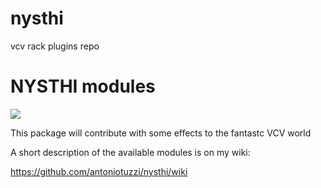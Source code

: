 # nysthi
vcv rack plugins repo  

# NYSTHI modules

![](https://github.com/antoniotuzzi/nysthi/blob/master/images/nysthiCurrentSet.png)

This package will contribute with some effects to the fantastc VCV world

A short description of the available modules is on my wiki:

https://github.com/antoniotuzzi/nysthi/wiki




